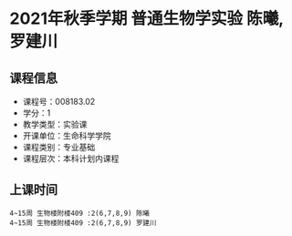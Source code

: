 # 2021年秋季学期 普通生物学实验 陈曦, 罗建川






## 课程信息

- 课程号：008183.02
- 学分：1
- 教学类型：实验课
- 开课单位：生命科学学院
- 课程类别：专业基础
- 课程层次：本科计划内课程

## 上课时间

```
4~15周 生物楼附楼409 :2(6,7,8,9) 陈曦
4~15周 生物楼附楼409 :2(6,7,8,9) 罗建川
```

